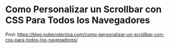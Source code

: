 # Como Personalizar un Scrollbar con CSS Para Todos los Navegadores 

Post: https://blog.nubecolectiva.com/como-personalizar-un-scrollbar-con-css-para-todos-los-navegadores/ 

